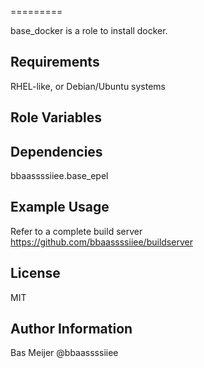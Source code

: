 =========

base_docker is a role to install docker.

Requirements
------------

RHEL-like, or Debian/Ubuntu systems


Role Variables
--------------

Dependencies
------------
bbaassssiiee.base_epel

Example Usage
----------------

Refer to a complete build server https://github.com/bbaassssiiee/buildserver

License
-------

MIT

Author Information
------------------

Bas Meijer
@bbaassssiiee
